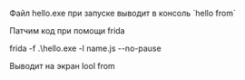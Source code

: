 <p>Файл hello.exe при запуске выводит в консоль `hello from` </p>
<p>Патчим код при помощи frida </p>
<p>frida -f .\hello.exe -l name.js --no-pause</p>
<p>Выводит на экран lool from </p>
